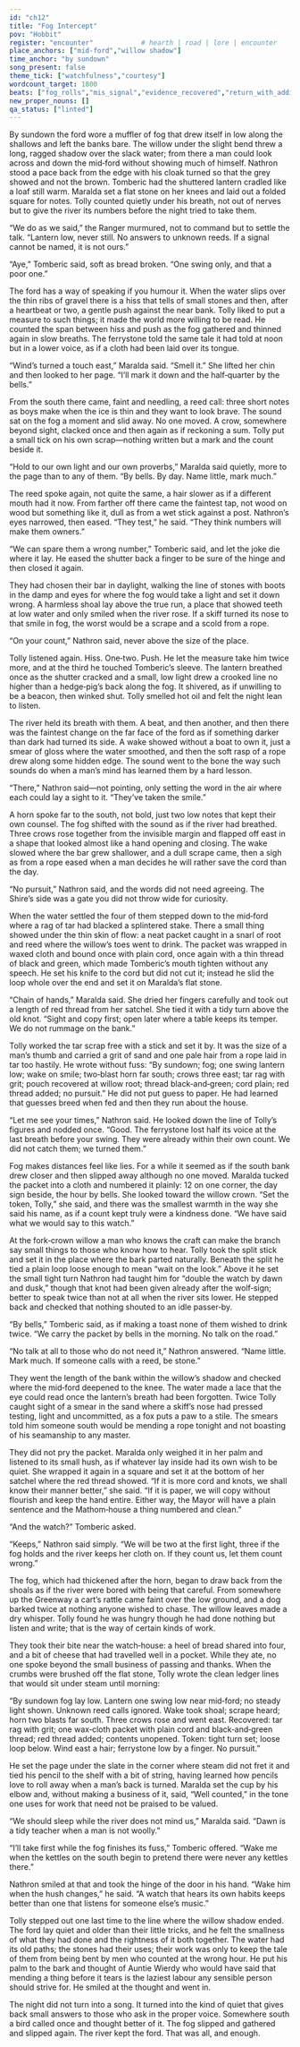 ```yaml
---
id: "ch12"
title: "Fog Intercept"
pov: "Hobbit"
register: "encounter"            # hearth | road | lore | encounter
place_anchors: ["mid‑ford","willow shadow"]
time_anchor: "by sundown"
song_present: false
theme_tick: ["watchfulness","courtesy"]
wordcount_target: 1800
beats: ["fog_rolls","mis_signal","evidence_recovered","return_with_addition"]
new_proper_nouns: []
qa_status: ["linted"]
---
```

By sundown the ford wore a muffler of fog that drew itself in low along the shallows and left the banks bare. The willow under the slight bend threw a long, ragged shadow over the slack water; from there a man could look across and down the mid‑ford without showing much of himself. Nathron stood a pace back from the edge with his cloak turned so that the grey showed and not the brown. Tomberic had the shuttered lantern cradled like a loaf still warm. Maralda set a flat stone on her knees and laid out a folded square for notes. Tolly counted quietly under his breath, not out of nerves but to give the river its numbers before the night tried to take them.

“We do as we said,” the Ranger murmured, not to command but to settle the talk. “Lantern low, never still. No answers to unknown reeds. If a signal cannot be named, it is not ours.”

“Aye,” Tomberic said, soft as bread broken. “One swing only, and that a poor one.”

The ford has a way of speaking if you humour it. When the water slips over the thin ribs of gravel there is a hiss that tells of small stones and then, after a heartbeat or two, a gentle push against the near bank. Tolly liked to put a measure to such things; it made the world more willing to be read. He counted the span between hiss and push as the fog gathered and thinned again in slow breaths. The ferrystone told the same tale it had told at noon but in a lower voice, as if a cloth had been laid over its tongue.

“Wind’s turned a touch east,” Maralda said. “Smell it.” She lifted her chin and then looked to her page. “I’ll mark it down and the half‑quarter by the bells.”

From the south there came, faint and needling, a reed call: three short notes as boys make when the ice is thin and they want to look brave. The sound sat on the fog a moment and slid away. No one moved. A crow, somewhere beyond sight, clacked once and then again as if reckoning a sum. Tolly put a small tick on his own scrap—nothing written but a mark and the count beside it.

“Hold to our own light and our own proverbs,” Maralda said quietly, more to the page than to any of them. “By bells. By day. Name little, mark much.”

The reed spoke again, not quite the same, a hair slower as if a different mouth had it now. From farther off there came the faintest tap, not wood on wood but something like it, dull as from a wet stick against a post. Nathron’s eyes narrowed, then eased. “They test,” he said. “They think numbers will make them owners.”

“We can spare them a wrong number,” Tomberic said, and let the joke die where it lay. He eased the shutter back a finger to be sure of the hinge and then closed it again.

They had chosen their bar in daylight, walking the line of stones with boots in the damp and eyes for where the fog would take a light and set it down wrong. A harmless shoal lay above the true run, a place that showed teeth at low water and only smiled when the river rose. If a skiff turned its nose to that smile in fog, the worst would be a scrape and a scold from a rope.

“On your count,” Nathron said, never above the size of the place.

Tolly listened again. Hiss. One‑two. Push. He let the measure take him twice more, and at the third he touched Tomberic’s sleeve. The lantern breathed once as the shutter cracked and a small, low light drew a crooked line no higher than a hedge‑pig’s back along the fog. It shivered, as if unwilling to be a beacon, then winked shut. Tolly smelled hot oil and felt the night lean to listen.

The river held its breath with them. A beat, and then another, and then there was the faintest change on the far face of the ford as if something darker than dark had turned its side. A wake showed without a boat to own it, just a smear of gloss where the water smoothed, and then the soft rasp of a rope drew along some hidden edge. The sound went to the bone the way such sounds do when a man’s mind has learned them by a hard lesson.

“There,” Nathron said—not pointing, only setting the word in the air where each could lay a sight to it. “They’ve taken the smile.”

A horn spoke far to the south, not bold, just two low notes that kept their own counsel. The fog shifted with the sound as if the river had breathed. Three crows rose together from the invisible margin and flapped off east in a shape that looked almost like a hand opening and closing. The wake slowed where the bar grew shallower, and a dull scrape came, then a sigh as from a rope eased when a man decides he will rather save the cord than the day.

“No pursuit,” Nathron said, and the words did not need agreeing. The Shire’s side was a gate you did not throw wide for curiosity.

When the water settled the four of them stepped down to the mid‑ford where a rag of tar had blacked a splintered stake. There a small thing showed under the thin skin of flow: a neat packet caught in a snarl of root and reed where the willow’s toes went to drink. The packet was wrapped in waxed cloth and bound once with plain cord, once again with a thin thread of black and green, which made Tomberic’s mouth tighten without any speech. He set his knife to the cord but did not cut it; instead he slid the loop whole over the end and set it on Maralda’s flat stone.

“Chain of hands,” Maralda said. She dried her fingers carefully and took out a length of red thread from her satchel. She tied it with a tidy turn above the old knot. “Sight and copy first; open later where a table keeps its temper. We do not rummage on the bank.”

Tolly worked the tar scrap free with a stick and set it by. It was the size of a man’s thumb and carried a grit of sand and one pale hair from a rope laid in tar too hastily. He wrote without fuss: “By sundown; fog; one swing lantern low; wake on smile; two‑blast horn far south; crows three east; tar rag with grit; pouch recovered at willow root; thread black‑and‑green; cord plain; red thread added; no pursuit.” He did not put guess to paper. He had learned that guesses breed when fed and then they run about the house.

“Let me see your times,” Nathron said. He looked down the line of Tolly’s figures and nodded once. “Good. The ferrystone lost half its voice at the last breath before your swing. They were already within their own count. We did not catch them; we turned them.”

Fog makes distances feel like lies. For a while it seemed as if the south bank drew closer and then slipped away although no one moved. Maralda tucked the packet into a cloth and numbered it plainly: 12 on one corner, the day sign beside, the hour by bells. She looked toward the willow crown. “Set the token, Tolly,” she said, and there was the smallest warmth in the way she said his name, as if a count kept truly were a kindness done. “We have said what we would say to this watch.”

At the fork‑crown willow a man who knows the craft can make the branch say small things to those who know how to hear. Tolly took the split stick and set it in the place where the bark parted naturally. Beneath the split he tied a plain loop loose enough to mean “wait on the look.” Above it he set the small tight turn Nathron had taught him for “double the watch by dawn and dusk,” though that knot had been given already after the wolf‑sign; better to speak twice than not at all when the river sits lower. He stepped back and checked that nothing shouted to an idle passer‑by.

“By bells,” Tomberic said, as if making a toast none of them wished to drink twice. “We carry the packet by bells in the morning. No talk on the road.”

“No talk at all to those who do not need it,” Nathron answered. “Name little. Mark much. If someone calls with a reed, be stone.”

They went the length of the bank within the willow’s shadow and checked where the mid‑ford deepened to the knee. The water made a lace that the eye could read once the lantern’s breath had been forgotten. Twice Tolly caught sight of a smear in the sand where a skiff’s nose had pressed testing, light and uncommitted, as a fox puts a paw to a stile. The smears told him someone south would be mending a rope tonight and not boasting of his seamanship to any master.

They did not pry the packet. Maralda only weighed it in her palm and listened to its small hush, as if whatever lay inside had its own wish to be quiet. She wrapped it again in a square and set it at the bottom of her satchel where the red thread showed. “If it is more cord and knots, we shall know their manner better,” she said. “If it is paper, we will copy without flourish and keep the hand entire. Either way, the Mayor will have a plain sentence and the Mathom‑house a thing numbered and clean.”

“And the watch?” Tomberic asked.

“Keeps,” Nathron said simply. “We will be two at the first light, three if the fog holds and the river keeps her cloth on. If they count us, let them count wrong.”

The fog, which had thickened after the horn, began to draw back from the shoals as if the river were bored with being that careful. From somewhere up the Greenway a cart’s rattle came faint over the low ground, and a dog barked twice at nothing anyone wished to chase. The willow leaves made a dry whisper. Tolly found he was hungry though he had done nothing but listen and write; that is the way of certain kinds of work.

They took their bite near the watch‑house: a heel of bread shared into four, and a bit of cheese that had travelled well in a pocket. While they ate, no one spoke beyond the small business of passing and thanks. When the crumbs were brushed off the flat stone, Tolly wrote the clean ledger lines that would sit under steam until morning:

“By sundown fog lay low. Lantern one swing low near mid‑ford; no steady light shown. Unknown reed calls ignored. Wake took shoal; scrape heard; horn two blasts far south. Three crows rose and went east. Recovered: tar rag with grit; one wax‑cloth packet with plain cord and black‑and‑green thread; red thread added; contents unopened. Token: tight turn set; loose loop below. Wind east a hair; ferrystone low by a finger. No pursuit.”

He set the page under the slate in the corner where steam did not fret it and tied his pencil to the shelf with a bit of string, having learned how pencils love to roll away when a man’s back is turned. Maralda set the cup by his elbow and, without making a business of it, said, “Well counted,” in the tone one uses for work that need not be praised to be valued.

“We should sleep while the river does not mind us,” Maralda said. “Dawn is a tidy teacher when a man is not woolly.”

“I’ll take first while the fog finishes its fuss,” Tomberic offered. “Wake me when the kettles on the south begin to pretend there were never any kettles there.”

Nathron smiled at that and took the hinge of the door in his hand. “Wake him when the hush changes,” he said. “A watch that hears its own habits keeps better than one that listens for someone else’s music.”

Tolly stepped out one last time to the line where the willow shadow ended. The ford lay quiet and older than their little tricks, and he felt the smallness of what they had done and the rightness of it both together. The water had its old paths; the stones had their uses; their work was only to keep the tale of them from being bent by men who counted at the wrong hour. He put his palm to the bark and thought of Auntie Wierdy who would have said that mending a thing before it tears is the laziest labour any sensible person should strive for. He smiled at the thought and went in.

The night did not turn into a song. It turned into the kind of quiet that gives back small answers to those who ask in the proper voice. Somewhere south a bird called once and thought better of it. The fog slipped and gathered and slipped again. The river kept the ford. That was all, and enough.
